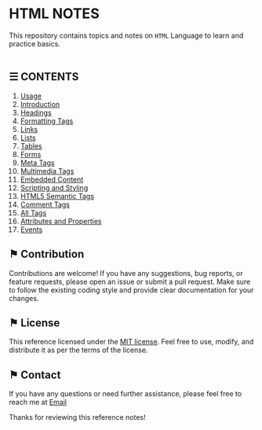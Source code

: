 # HTML NOTES

This repository contains topics and notes on `HTML` Language to learn and practice basics.
\
&nbsp;

## &#9776; CONTENTS 
1. [Usage](./usage.md)
2. [Introduction](./introduction.md)
3. [Headings](docs/headings.md)
4. [Formatting Tags](docs/formatting-tags.md)
5. [Links](docs/links.md)
6. [Lists](docs/lists.md)
7. [Tables](docs/tables.md)
8. [Forms](docs/forms.md)
9. [Meta Tags](docs/meta-tags.md)
10. [Multimedia Tags](docs/multimedia-tags.md)
11. [Embedded Content](docs/embedded-content.md)
12. [Scripting and Styling](docs/scripting-and-styling.md)
13. [HTML5 Semantic Tags](docs/html-semantic-tags.md)
14. [Comment Tags](docs/comment-tags.md)
15. [All Tags](./all-tags.md)
16. [Attributes and Properties](docs/attributes-and-properties.md)
17. [Events](docs/events.md)

## &#9873; Contribution

Contributions are welcome! If you have any suggestions, bug reports, or feature requests, please open an issue or submit a pull request. Make sure to follow the existing coding style and provide clear documentation for your changes.

## &#9873; License

This reference licensed under the [MIT license](LICENSE). Feel free to use, modify, and distribute it as per the terms of the license.

## &#9873; Contact

If you have any questions or need further assistance, please feel free to reach me at [Email](mailto:social_text)

Thanks for reviewing this reference notes!